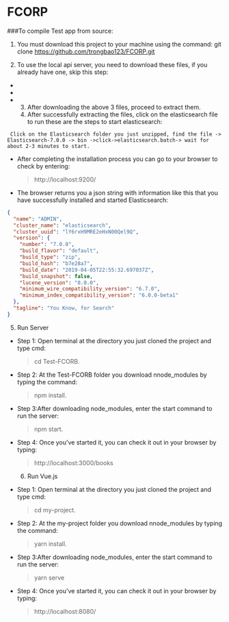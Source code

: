 # FCORP

###To compile Test app from source:

1. You must download this project to your machine using the command:
   git clone https://github.com/trongbao123/FCORP.git

2. To use the local api server, you need to download these files, if you already have one, skip this step:

- [Dowload elasticsearch]: (https://www.elastic.co/fr/downloads/past-releases/elasticsearch-7-0-0)
- [Dowload Kibana]: (https://www.elastic.co/fr/downloads/past-releases/kibana-7-0-0)
- [Dowload java]: (https://www.oracle.com/java/technologies/downloads/)

  3. After downloading the above 3 files, proceed to extract them.
  4. After successfully extracting the files, click on the elasticsearch file to run these are the steps to start elasticsearch:

` Click on the Elasticsearch folder you just unzipped, find the file -> Elasticsearch-7.0.0 -> bin ->click->elasticsearch.batch-> wait for about 2-3 minutes to start.`

- After completing the installation process you can go to your browser to check by entering:
  > http://localhost:9200/
- The browser returns you a json string with information like this that you have successfully installed and started Elasticsearch:

```json
{
  "name": "ADMIN",
  "cluster_name": "elasticsearch",
  "cluster_uuid": "lY6rxH9MRE2eHxN00Qel9Q",
  "version": {
    "number": "7.0.0",
    "build_flavor": "default",
    "build_type": "zip",
    "build_hash": "b7e28a7",
    "build_date": "2019-04-05T22:55:32.697037Z",
    "build_snapshot": false,
    "lucene_version": "8.0.0",
    "minimum_wire_compatibility_version": "6.7.0",
    "minimum_index_compatibility_version": "6.0.0-beta1"
  },
  "tagline": "You Know, for Search"
}
```

5. Run Server

- Step 1: Open terminal at the directory you just cloned the project and type cmd:
  > cd Test-FCORB.
- Step 2: At the Test-FCORB folder you download nnode_modules by typing the command:
  > npm install.
- Step 3:After downloading node_modules, enter the start command to run the server:
  > npm start.

* Step 4: Once you've started it, you can check it out in your browser by typing:

  > http://localhost:3000/books

  6. Run Vue.js

- Step 1: Open terminal at the directory you just cloned the project and type cmd:
  > cd my-project.
- Step 2: At the my-project folder you download nnode_modules by typing the command:
  > yarn install.

* Step 3:After downloading node_modules, enter the start command to run the server:

  > yarn serve

* Step 4: Once you've started it, you can check it out in your browser by typing:
  > http://localhost:8080/
